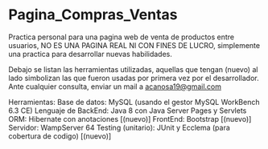 # Pagina_Compras_Ventas
Practica personal para una pagina web de venta de productos entre usuarios, NO ES UNA PAGINA REAL NI CON FINES DE LUCRO, simplemente una practica para desarrollar nuevas habilidades.

Debajo se listan las herramientas utilizadas, aquellas que tengan (nuevo) al lado simbolizan las que fueron usadas por primera vez por el desarrollador. Ante cualquier consulta, enviar un mail a acanosa19@gmail.com

Herramientas:
Base de datos: MySQL (usando el gestor MySQL WorkBench 6.3 CE)
Lenguaje de BackEnd: Java 8 con Java Server Pages y Servlets
ORM: Hibernate con anotaciones [(nuevo)]
FrontEnd: Bootstrap [(nuevo)]
Servidor: WampServer 64
Testing (unitario): JUnit y Ecclema (para cobertura de codigo) [(nuevo)]
